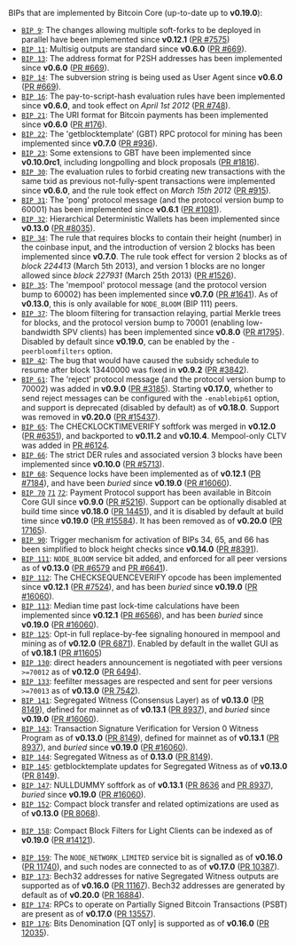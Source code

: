 BIPs that are implemented by Bitcoin Core (up-to-date up to **v0.19.0**):

* [`BIP 9`](https://github.com/placeh/bips/blob/master/bip-0009.mediawiki): The changes allowing multiple soft-forks to be deployed in parallel have been implemented since **v0.12.1**  ([PR #7575](https://github.com/placeh/placeh/pull/7575))
* [`BIP 11`](https://github.com/placeh/bips/blob/master/bip-0011.mediawiki): Multisig outputs are standard since **v0.6.0** ([PR #669](https://github.com/placeh/placeh/pull/669)).
* [`BIP 13`](https://github.com/placeh/bips/blob/master/bip-0013.mediawiki): The address format for P2SH addresses has been implemented since **v0.6.0** ([PR #669](https://github.com/placeh/placeh/pull/669)).
* [`BIP 14`](https://github.com/placeh/bips/blob/master/bip-0014.mediawiki): The subversion string is being used as User Agent since **v0.6.0** ([PR #669](https://github.com/placeh/placeh/pull/669)).
* [`BIP 16`](https://github.com/placeh/bips/blob/master/bip-0016.mediawiki): The pay-to-script-hash evaluation rules have been implemented since **v0.6.0**, and took effect on *April 1st 2012* ([PR #748](https://github.com/placeh/placeh/pull/748)).
* [`BIP 21`](https://github.com/placeh/bips/blob/master/bip-0021.mediawiki): The URI format for Bitcoin payments has been implemented since **v0.6.0** ([PR #176](https://github.com/placeh/placeh/pull/176)).
* [`BIP 22`](https://github.com/placeh/bips/blob/master/bip-0022.mediawiki): The 'getblocktemplate' (GBT) RPC protocol for mining has been implemented since **v0.7.0** ([PR #936](https://github.com/placeh/placeh/pull/936)).
* [`BIP 23`](https://github.com/placeh/bips/blob/master/bip-0023.mediawiki): Some extensions to GBT have been implemented since **v0.10.0rc1**, including longpolling and block proposals ([PR #1816](https://github.com/placeh/placeh/pull/1816)).
* [`BIP 30`](https://github.com/placeh/bips/blob/master/bip-0030.mediawiki): The evaluation rules to forbid creating new transactions with the same txid as previous not-fully-spent transactions were implemented since **v0.6.0**, and the rule took effect on *March 15th 2012* ([PR #915](https://github.com/placeh/placeh/pull/915)).
* [`BIP 31`](https://github.com/placeh/bips/blob/master/bip-0031.mediawiki): The 'pong' protocol message (and the protocol version bump to 60001) has been implemented since **v0.6.1** ([PR #1081](https://github.com/placeh/placeh/pull/1081)).
* [`BIP 32`](https://github.com/placeh/bips/blob/master/bip-0032.mediawiki): Hierarchical Deterministic Wallets has been implemented since **v0.13.0** ([PR #8035](https://github.com/placeh/placeh/pull/8035)).
* [`BIP 34`](https://github.com/placeh/bips/blob/master/bip-0034.mediawiki): The rule that requires blocks to contain their height (number) in the coinbase input, and the introduction of version 2 blocks has been implemented since **v0.7.0**. The rule took effect for version 2 blocks as of *block 224413* (March 5th 2013), and version 1 blocks are no longer allowed since *block 227931* (March 25th 2013) ([PR #1526](https://github.com/placeh/placeh/pull/1526)).
* [`BIP 35`](https://github.com/placeh/bips/blob/master/bip-0035.mediawiki): The 'mempool' protocol message (and the protocol version bump to 60002) has been implemented since **v0.7.0** ([PR #1641](https://github.com/placeh/placeh/pull/1641)). As of **v0.13.0**, this is only available for `NODE_BLOOM` (BIP 111) peers.
* [`BIP 37`](https://github.com/placeh/bips/blob/master/bip-0037.mediawiki): The bloom filtering for transaction relaying, partial Merkle trees for blocks, and the protocol version bump to 70001 (enabling low-bandwidth SPV clients) has been implemented since **v0.8.0** ([PR #1795](https://github.com/placeh/placeh/pull/1795)). Disabled by default since **v0.19.0**, can be enabled by the `-peerbloomfilters` option.
* [`BIP 42`](https://github.com/placeh/bips/blob/master/bip-0042.mediawiki): The bug that would have caused the subsidy schedule to resume after block 13440000 was fixed in **v0.9.2** ([PR #3842](https://github.com/placeh/placeh/pull/3842)).
* [`BIP 61`](https://github.com/placeh/bips/blob/master/bip-0061.mediawiki): The 'reject' protocol message (and the protocol version bump to 70002) was added in **v0.9.0** ([PR #3185](https://github.com/placeh/placeh/pull/3185)). Starting **v0.17.0**, whether to send reject messages can be configured with the `-enablebip61` option, and support is deprecated (disabled by default) as of **v0.18.0**. Support was removed in **v0.20.0** ([PR #15437](https://github.com/placeh/placeh/pull/15437)).
* [`BIP 65`](https://github.com/placeh/bips/blob/master/bip-0065.mediawiki): The CHECKLOCKTIMEVERIFY softfork was merged in **v0.12.0** ([PR #6351](https://github.com/placeh/placeh/pull/6351)), and backported to **v0.11.2** and **v0.10.4**. Mempool-only CLTV was added in [PR #6124](https://github.com/placeh/placeh/pull/6124).
* [`BIP 66`](https://github.com/placeh/bips/blob/master/bip-0066.mediawiki): The strict DER rules and associated version 3 blocks have been implemented since **v0.10.0** ([PR #5713](https://github.com/placeh/placeh/pull/5713)).
* [`BIP 68`](https://github.com/placeh/bips/blob/master/bip-0068.mediawiki): Sequence locks have been implemented as of **v0.12.1**  ([PR #7184](https://github.com/placeh/placeh/pull/7184)), and have been *buried* since **v0.19.0** ([PR #16060](https://github.com/placeh/placeh/pull/16060)).
* [`BIP 70`](https://github.com/placeh/bips/blob/master/bip-0070.mediawiki) [`71`](https://github.com/placeh/bips/blob/master/bip-0071.mediawiki) [`72`](https://github.com/placeh/bips/blob/master/bip-0072.mediawiki):
  Payment Protocol support has been available in Bitcoin Core GUI since **v0.9.0** ([PR #5216](https://github.com/placeh/placeh/pull/5216)).
  Support can be optionally disabled at build time since **v0.18.0** ([PR 14451](https://github.com/placeh/placeh/pull/14451)),
  and it is disabled by default at build time since **v0.19.0** ([PR #15584](https://github.com/placeh/placeh/pull/15584)).
  It has been removed as of **v0.20.0** ([PR 17165](https://github.com/placeh/placeh/pull/17165)).
* [`BIP 90`](https://github.com/placeh/bips/blob/master/bip-0090.mediawiki): Trigger mechanism for activation of BIPs 34, 65, and 66 has been simplified to block height checks since **v0.14.0** ([PR #8391](https://github.com/placeh/placeh/pull/8391)).
* [`BIP 111`](https://github.com/placeh/bips/blob/master/bip-0111.mediawiki): `NODE_BLOOM` service bit added, and enforced for all peer versions as of **v0.13.0** ([PR #6579](https://github.com/placeh/placeh/pull/6579) and [PR #6641](https://github.com/placeh/placeh/pull/6641)).
* [`BIP 112`](https://github.com/placeh/bips/blob/master/bip-0112.mediawiki): The CHECKSEQUENCEVERIFY opcode has been implemented since **v0.12.1** ([PR #7524](https://github.com/placeh/placeh/pull/7524)), and has been *buried* since **v0.19.0** ([PR #16060](https://github.com/placeh/placeh/pull/16060)).
* [`BIP 113`](https://github.com/placeh/bips/blob/master/bip-0113.mediawiki): Median time past lock-time calculations have been implemented since **v0.12.1** ([PR #6566](https://github.com/placeh/placeh/pull/6566)), and has been *buried* since **v0.19.0** ([PR #16060](https://github.com/placeh/placeh/pull/16060)).
* [`BIP 125`](https://github.com/placeh/bips/blob/master/bip-0125.mediawiki): Opt-in full replace-by-fee signaling honoured in mempool and mining as of **v0.12.0** ([PR 6871](https://github.com/placeh/placeh/pull/6871)). Enabled by default in the wallet GUI as of **v0.18.1** ([PR #11605](https://github.com/placeh/placeh/pull/11605))
* [`BIP 130`](https://github.com/placeh/bips/blob/master/bip-0130.mediawiki): direct headers announcement is negotiated with peer versions `>=70012` as of **v0.12.0** ([PR 6494](https://github.com/placeh/placeh/pull/6494)).
* [`BIP 133`](https://github.com/placeh/bips/blob/master/bip-0133.mediawiki): feefilter messages are respected and sent for peer versions `>=70013` as of **v0.13.0** ([PR 7542](https://github.com/placeh/placeh/pull/7542)).
* [`BIP 141`](https://github.com/placeh/bips/blob/master/bip-0141.mediawiki): Segregated Witness (Consensus Layer) as of **v0.13.0** ([PR 8149](https://github.com/placeh/placeh/pull/8149)), defined for mainnet as of **v0.13.1** ([PR 8937](https://github.com/placeh/placeh/pull/8937)), and *buried* since **v0.19.0** ([PR #16060](https://github.com/placeh/placeh/pull/16060)).
* [`BIP 143`](https://github.com/placeh/bips/blob/master/bip-0143.mediawiki): Transaction Signature Verification for Version 0 Witness Program as of **v0.13.0** ([PR 8149](https://github.com/placeh/placeh/pull/8149)), defined for mainnet as of **v0.13.1** ([PR 8937](https://github.com/placeh/placeh/pull/8937)), and *buried* since **v0.19.0** ([PR #16060](https://github.com/placeh/placeh/pull/16060)).
* [`BIP 144`](https://github.com/placeh/bips/blob/master/bip-0144.mediawiki): Segregated Witness as of **0.13.0** ([PR 8149](https://github.com/placeh/placeh/pull/8149)).
* [`BIP 145`](https://github.com/placeh/bips/blob/master/bip-0145.mediawiki): getblocktemplate updates for Segregated Witness as of **v0.13.0** ([PR 8149](https://github.com/placeh/placeh/pull/8149)).
* [`BIP 147`](https://github.com/placeh/bips/blob/master/bip-0147.mediawiki): NULLDUMMY softfork as of **v0.13.1** ([PR 8636](https://github.com/placeh/placeh/pull/8636) and [PR 8937](https://github.com/placeh/placeh/pull/8937)), *buried* since **v0.19.0** ([PR #16060](https://github.com/placeh/placeh/pull/16060)).
* [`BIP 152`](https://github.com/placeh/bips/blob/master/bip-0152.mediawiki): Compact block transfer and related optimizations are used as of **v0.13.0** ([PR 8068](https://github.com/placeh/placeh/pull/8068)).
- [`BIP 158`](https://github.com/placeh/bips/blob/master/bip-0158.mediawiki): Compact Block Filters for Light Clients can be indexed as of **v0.19.0** ([PR #14121](https://github.com/placeh/placeh/pull/14121)).
* [`BIP 159`](https://github.com/placeh/bips/blob/master/bip-0159.mediawiki): The `NODE_NETWORK_LIMITED` service bit is signalled as of **v0.16.0** ([PR 11740](https://github.com/placeh/placeh/pull/11740)), and such nodes are connected to as of **v0.17.0** ([PR 10387](https://github.com/placeh/placeh/pull/10387)).
* [`BIP 173`](https://github.com/placeh/bips/blob/master/bip-0173.mediawiki): Bech32 addresses for native Segregated Witness outputs are supported as of **v0.16.0** ([PR 11167](https://github.com/placeh/placeh/pull/11167)). Bech32 addresses are generated by default as of **v0.20.0** ([PR 16884](https://github.com/placeh/placeh/pull/16884)).
* [`BIP 174`](https://github.com/placeh/bips/blob/master/bip-0174.mediawiki): RPCs to operate on Partially Signed Bitcoin Transactions (PSBT) are present as of **v0.17.0** ([PR 13557](https://github.com/placeh/placeh/pull/13557)).
* [`BIP 176`](https://github.com/placeh/bips/blob/master/bip-0176.mediawiki): Bits Denomination [QT only] is supported as of **v0.16.0** ([PR 12035](https://github.com/placeh/placeh/pull/12035)).
